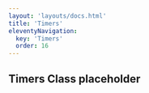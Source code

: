 ```yaml
---
layout: 'layouts/docs.html'
title: 'Timers'
eleventyNavigation:
  key: 'Timers'
  order: 16
---
```


## Timers Class placeholder

